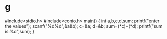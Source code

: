 # g
#include<stdio.h>
#include<conio.h>
main()
{
int a,b,c,d,sum;
printf("enter the values");
scanf("%d%d",&a&b);
c=&a;
d=&b;
sum=(*c)+(*d);
printf("sum is:%d",sum);
}
